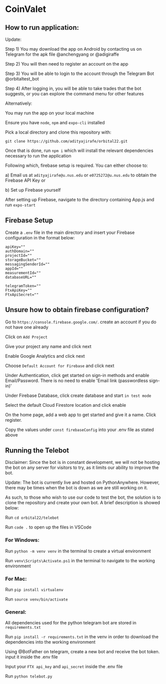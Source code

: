 # CoinValet

## How to run application:
Update:

Step 1) You may download the app on Android by contacting us on Telegram for the apk file @anchengyang or @adigiraffe

Step 2) You will then need to register an account on the app

Step 3) You will be able to login to the account through the Telegram Bot @orbitaltest_bot

Step 4) After logging in, you will be able to take trades that the bot suggests, or you can explore the command menu for other features

Alternatively:

You may run the app on your local machine

Ensure you have `node`, `npm` and `expo-cli` installed

Pick a local directory and clone this repository with:

`git clone https://github.com/adityajirafe/orbital22.git`

Once that is done, run `npm i` which will install the relevant dependencies necessary to run the application

Following which, firebase setup is required. You can either choose to:

a) Email us at `adityajirafe@u.nus.edu` or `e0725272@u.nus.edu` to obtain the Firebase API Key or

b) Set up Firebase yourself

After setting up Firebase, navigate to the directory containing App.js and run `expo-start`

## Firebase Setup

Create a `.env` file in the main directory and insert your Firebase configuration in the format below:

```{r}
apiKey=""
authDomain=""
projectId=""
storageBucket=""
messagingSenderId=""
appId=""
measurementId=""
databaseURL=""

telegramToken=""
FtxApiKey=""
FtxApiSecret=""
```

## Unsure how to obtain firebase configuration?

Go to `https://console.firebase.google.com/`. create an account if you do not have one already

Click on `Add Project`

Give your project any name and click next

Enable Google Analytics and click next

Choose `Default Account for Firebase` and click next

Under Authentication, click get started on sign-in methods and enable Email/Password. There is no need to enable 'Email link (passwordless sign-in)'

Under Firebase Database, click create database and start `in test mode`

Select the default Cloud Firestore location and click enable

On the home page, add a web app to get started and give it a name. Click register.

Copy the values under `const firebaseConfig` into your .env file as stated above

## Running the Telebot

Disclaimer: Since the bot is in constant development, we will not be hosting the
bot on any server for visitors to try, as it limits our ability to improve the
bot.

Update: The bot is currently live and hosted on PythonAnywhere. However, there may be times
when the bot is down as we are still working on it.

As such, to those who wish to use our code to test the bot, the solution is to clone the
repository and create your own bot. A brief description is showed below:

Run `cd orbital22/telebot`

Run `code .` to open up the files in VSCode

### For Windows:

Run `python -m venv venv` in the terminal to create a virtual environment

Run `venv\Scripts\Activate.ps1` in the terminal to navigate to the working environment

### For Mac:

Run `pip install virtualenv`

Run `source venv/bin/activate`

### General:

All dependencies used for the python telegram bot are stored in `requirements.txt`

Run `pip install -r requirements.txt` in the venv in order to download the dependencies into the working environment

Using @BotFather on telegram, create a new bot and receive the bot token. input
it inside the .env file

Input your `FTX api_key` and `api_secret` inside the .env file

Run `python telebot.py`
